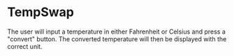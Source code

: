 # TempSwap
The user will input a temperature in either Fahrenheit or Celsius and press a "convert" button. The converted temperature will then be displayed with the correct unit.
